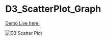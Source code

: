 # D3_ScatterPlot_Graph

[Demo Live here!](https://oyelowo.github.io/D3_ScatterPlot_Graph/)

![D3 Scatter Plot]("./favicon.ico")
